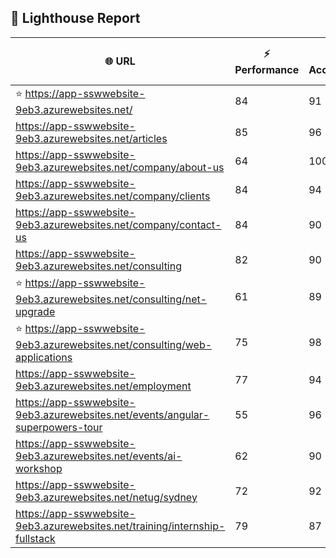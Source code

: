 ## 🚀 Lighthouse Report

| 🌐 URL | ⚡ Performance | ♿ Accessibility | ✅ Best Practices | 🔍 SEO | 📦 Bundle Size | 🗑️ Unused Bundle |
| --- | ----------- | ------------- | -------------- | --- | ---------------- | ---------------- |
| ⭐ https://app-sswwebsite-9eb3.azurewebsites.net/ | 84 | 91 | 78 | 100 | 4.50 MB | 2.26 MB |
| https://app-sswwebsite-9eb3.azurewebsites.net/articles | 85 | 96 | 78 | 92 | 4.21 MB | 2.06 MB |
| https://app-sswwebsite-9eb3.azurewebsites.net/company/about-us | 64 | 100 | 78 | 100 | 4.10 MB | 2.01 MB |
| https://app-sswwebsite-9eb3.azurewebsites.net/company/clients | 84 | 94 | 78 | 100 | 4.50 MB | 2.26 MB |
| https://app-sswwebsite-9eb3.azurewebsites.net/company/contact-us | 84 | 90 | 78 | 92 | 7.46 MB | 4.66 MB |
| https://app-sswwebsite-9eb3.azurewebsites.net/consulting | 82 | 90 | 74 | 100 | 4.39 MB | 2.16 MB |
| ⭐ https://app-sswwebsite-9eb3.azurewebsites.net/consulting/net-upgrade | 61 | 89 | 59 | 85 | 7.75 MB | 4.85 MB |
| ⭐ https://app-sswwebsite-9eb3.azurewebsites.net/consulting/web-applications | 75 | 98 | 78 | 92 | 4.39 MB | 2.16 MB |
| https://app-sswwebsite-9eb3.azurewebsites.net/employment | 77 | 94 | 78 | 100 | 4.36 MB | 2.03 MB |
| https://app-sswwebsite-9eb3.azurewebsites.net/events/angular-superpowers-tour | 55 | 96 | 70 | 100 | 7.49 MB | 4.65 MB |
| https://app-sswwebsite-9eb3.azurewebsites.net/events/ai-workshop | 62 | 90 | 70 | 92 | 7.49 MB | 4.70 MB |
| https://app-sswwebsite-9eb3.azurewebsites.net/netug/sydney | 72 | 92 | 78 | 92 | 4.59 MB | 2.31 MB |
| https://app-sswwebsite-9eb3.azurewebsites.net/training/internship-fullstack | 79 | 87 | 74 | 100 | 4.10 MB | 1.94 MB |